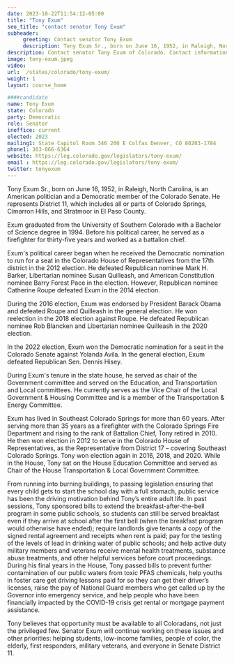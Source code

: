 ```yaml
---
date: 2023-10-22T11:54:12-05:00
title: "Tony Exum"
seo_title: "contact senator Tony Exum"
subheader:
     greeting: Contact senator Tony Exum
     description: Tony Exum Sr., born on June 16, 1952, in Raleigh, North Carolina, is an American politician and a Democratic member of the Colorado Senate. He represents District 11, which includes all or parts of Colorado Springs, Cimarron Hills, and Stratmoor in El Paso County.
description: Contact senator Tony Exum of Colorado. Contact information for Tony Exum includes email address, phone number, and mailing address.
image: tony-exum.jpeg
video:
url:  /states/colorado/tony-exum/
weight: 1
layout: course_home

####candidate
name: Tony Exum
state: Colorado
party: Democratic
role: Senator
inoffice: current
elected: 2023
mailing1: State Capitol Room 346 200 E Colfax Denver, CO 80203-1784
phone1: 303-866-6364
website: https://leg.colorado.gov/legislators/tony-exum/
email : https://leg.colorado.gov/legislators/tony-exum/
twitter: tonyexum
---
```


Tony Exum Sr., born on June 16, 1952, in Raleigh, North Carolina, is an American politician and a Democratic member of the Colorado Senate. He represents District 11, which includes all or parts of Colorado Springs, Cimarron Hills, and Stratmoor in El Paso County.

Exum graduated from the University of Southern Colorado with a Bachelor of Science degree in 1994. Before his political career, he served as a firefighter for thirty-five years and worked as a battalion chief.

Exum's political career began when he received the Democratic nomination to run for a seat in the Colorado House of Representatives from the 17th district in the 2012 election. He defeated Republican nominee Mark H. Barker, Libertarian nominee Susan Quilleash, and American Constitution nominee Barry Forest Pace in the election. However, Republican nominee Catherine Roupe defeated Exum in the 2014 election.

During the 2016 election, Exum was endorsed by President Barack Obama and defeated Roupe and Quilleash in the general election. He won reelection in the 2018 election against Roupe. He defeated Republican nominee Rob Blancken and Libertarian nominee Quilleash in the 2020 election.

In the 2022 election, Exum won the Democratic nomination for a seat in the Colorado Senate against Yolanda Avila. In the general election, Exum defeated Republican Sen. Dennis Hisey.

During Exum's tenure in the state house, he served as chair of the Government committee and served on the Education, and Transportation and Local committees. He currently serves as the Vice Chair of the Local Government & Housing Committee and is a member of the Transportation & Energy Committee.

Exum has lived in Southeast Colorado Springs for more than 60 years. After serving more than 35 years as a firefighter with the Colorado Springs Fire Department and rising to the rank of Battalion Chief, Tony retired in 2010. He then won election in 2012 to serve in the Colorado House of Representatives, as the Representative from District 17 – covering Southeast Colorado Springs. Tony won election again in 2016, 2018, and 2020. While in the House, Tony sat on the House Education Committee and served as Chair of the House Transportation & Local Government Committee.

From running into burning buildings, to passing legislation ensuring that every child gets to start the school day with a full stomach, public service has been the driving motivation behind Tony’s entire adult life. In past sessions, Tony sponsored bills to extend the breakfast-after-the-bell program in some public schools, so students can still be served breakfast even if they arrive at school after the first bell (when the breakfast program would otherwise have ended); require landlords give tenants a copy of the signed rental agreement and receipts when rent is paid; pay for the testing of the levels of lead in drinking water of public schools; and help active duty military members and veterans receive mental health treatments, substance abuse treatments, and other helpful services before court proceedings. During his final years in the House, Tony passed bills to prevent further contamination of our public waters from toxic PFAS chemicals, help youths in foster care get driving lessons paid for so they can get their driver’s licenses, raise the pay of National Guard members who get called up by the Governor into emergency service, and help people who have been financially impacted by the COVID-19 crisis get rental or mortgage payment assistance.

Tony believes that opportunity must be available to all Coloradans, not just the privileged few. Senator Exum will continue working on these issues and other priorities: helping students, low-income families, people of color, the elderly, first responders, military veterans, and everyone in Senate District 11.
